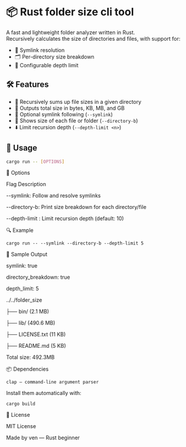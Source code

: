# 📦 Rust folder size cli tool

A fast and lightweight folder analyzer written in Rust.  
Recursively calculates the size of directories and files, with support for:

- 🔗 Symlink resolution
- 🗂️ Per-directory size breakdown
- 🔁 Configurable depth limit


## 🛠️ Features

- 📂 Recursively sums up file sizes in a given directory
- 📏 Outputs total size in bytes, KB, MB, and GB
- 🔗 Optional symlink following (`--symlink`)
- 🧱 Shows size of each file or folder (`--directory-b`)
- ⬇️ Limit recursion depth (`--depth-limit <n>`)


## 🚀 Usage

```bash
cargo run -- [OPTIONS]
```
🔧 Options

 Flag	    Description

--symlink:	Follow and resolve symlinks

--directory-b:	Print size breakdown for each directory/file

--depth-limit <n>:	Limit recursion depth (default: 10)

🔍 Example
```
cargo run -- --symlink --directory-b --depth-limit 5
```
🧪 Sample Output

symlink: true

directory_breakdown: true

depth_limit: 5

../../folder_size

├── bin/         (2.1 MB)

├── lib/         (490.6 MB)

├── LICENSE.txt  (11 KB)

├── README.md    (5 KB)

Total size: 492.3MB

📦 Dependencies

    clap — command-line argument parser

Install them automatically with:
```
cargo build
```
📄 License

MIT License

Made by ven — Rust beginner


